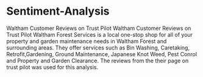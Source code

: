 # Sentiment-Analysis
Waltham Customer Reviews on Trust Pilot
Waltham Customer Reviews on Trust Pilot Waltham Forest Services is a local one-stop shop for all of your property and garden maintenance needs in Waltham Forest and surrounding areas. They offer services such as Bin Washing, Caretaking, Retrofit,Gardening, Ground Maintenance, Japanese Knot Weed, Pest Conrol and Property and Garden Clearance. The reviews from the their page on trust pilot was used for this analysis.
